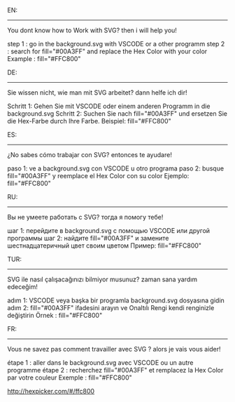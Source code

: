 EN:
___________________________________
You dont know how to Work with SVG?
then i will help you!

step 1 : go in the background.svg with VSCODE or a other programm
step 2 : search for fill="#00A3FF" and replace the Hex Color with your color Example : fill="#FFC800"

DE:
___________________________________________
Sie wissen nicht, wie man mit SVG arbeitet?
dann helfe ich dir!

Schritt 1: Gehen Sie mit VSCODE oder einem anderen Programm in die background.svg
Schritt 2: Suchen Sie nach fill="#00A3FF" und ersetzen Sie die Hex-Farbe durch Ihre Farbe. Beispiel: fill="#FFC800"

ES:
___________________________________________
¿No sabes cómo trabajar con SVG?
entonces te ayudare!

paso 1: ve a background.svg con VSCODE u otro programa
paso 2: busque fill="#00A3FF" y reemplace el Hex Color con su color Ejemplo: fill="#FFC800"

RU:
____________________________________________
Вы не умеете работать с SVG?
тогда я помогу тебе!

шаг 1: перейдите в background.svg с помощью VSCODE или другой программы
шаг 2: найдите fill="#00A3FF" и замените шестнадцатеричный цвет своим цветом Пример: fill="#FFC800"

TUR:
____________________________________________
SVG ile nasıl çalışacağınızı bilmiyor musunuz?
zaman sana yardım edeceğim!

adım 1: VSCODE veya başka bir programla background.svg dosyasına gidin
adım 2: fill="#00A3FF" ifadesini arayın ve Onaltılı Rengi kendi renginizle değiştirin Örnek : fill="#FFC800"

FR:
____________________________________________
Vous ne savez pas comment travailler avec SVG ?
alors je vais vous aider!

étape 1 : aller dans le background.svg avec VSCODE ou un autre programme
étape 2 : recherchez fill="#00A3FF" et remplacez la Hex Color par votre couleur Exemple : fill="#FFC800"




http://hexpicker.com/#/ffc800